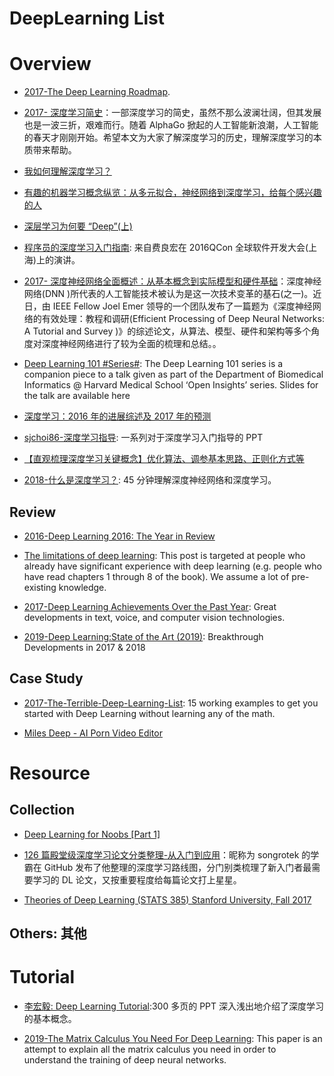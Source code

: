 

# DeepLearning List

# Overview

- [2017-The Deep Learning Roadmap](https://medium.com/intuitionmachine/the-deep-learning-roadmap-f0b4cac7009a).

- [2017- 深度学习简史](http://6me.us/d3t)：一部深度学习的简史，虽然不那么波澜壮阔，但其发展也是一波三折，艰难而行。随着 AlphaGo 掀起的人工智能新浪潮，人工智能的春天才刚刚开始。希望本文为大家了解深度学习的历史，理解深度学习的本质带来帮助。

- [我如何理解深度学习？](http://www.afenxi.com/post/38176)

- [有趣的机器学习概念纵览：从多元拟合，神经网络到深度学习，给每个感兴趣的人](https://segmentfault.com/a/1190000005746236)

- [深层学习为何要 “Deep”(上)](https://zhuanlan.zhihu.com/p/22888385)

- [程序员的深度学习入门指南](http://mp.weixin.qq.com/s?__biz=MzA4ODMwMDcxMQ==&mid=2650891687&idx=1&sn=5cacb7cc40907c4b3080f95a2f007396&chksm=8bd9886fbcae0179ffb26e77cf448827870827fb24c3b4c6df7889f46ae59955f278eccba19a&mpshare=1&scene=2&srcid=1107xRQnB44aPEpI8Tvtatls&from=timeline&isappinstalled=0#wechat_redirect): 来自费良宏在 2016QCon 全球软件开发大会(上海)上的演讲。

- [2017- 深度神经网络全面概述：从基本概念到实际模型和硬件基础](https://parg.co/bC6)：深度神经网络(DNN )所代表的人工智能技术被认为是这一次技术变革的基石(之一)。近日，由 IEEE Fellow Joel Emer 领导的一个团队发布了一篇题为《深度神经网络的有效处理：教程和调研(Efficient Processing of Deep Neural Networks: A Tutorial and Survey )》的综述论文，从算法、模型、硬件和架构等多个角度对深度神经网络进行了较为全面的梳理和总结。。

- [Deep Learning 101 #Series#](http://beamandrew.github.io/deeplearning/2017/02/23/deep_learning_101_part1.html): The Deep Learning 101 series is a companion piece to a talk given as part of the Department of Biomedical Informatics @ Harvard Medical School ‘Open Insights’ series. Slides for the talk are available here

- [深度学习：2016 年的进展综述及 2017 年的预测 ](http://mp.weixin.qq.com/s?__biz=MzA5NzkxMzg1Nw==&mid=2653161579&idx=1&sn=e1d157cb4c6e9610be78ebf79eb4379c&chksm=8b493505bc3ebc1323b2d0a673e479d4bb9321748c62c9ad613260936849ea76c48902249868#rd)

- [sjchoi86-深度学习指导](https://github.com/sjchoi86/dl_tutorials): 一系列对于深度学习入门指导的 PPT

- [【直观梳理深度学习关键概念】优化算法、调参基本思路、正则化方式等](https://mp.weixin.qq.com/s/GYno7htF_-Hw4UN_Nc2etg)

- [2018-什么是深度学习？](http://staff.ustc.edu.cn/~lgliu/Resources/DL/What_is_DeepLearning.html?from=timeline&isappinstalled=0): 45 分钟理解深度神经网络和深度学习。

## Review

- [2016-Deep Learning 2016: The Year in Review](http://www.deeplearningweekly.com/blog/deep-learning-2016-the-year-in-review)

- [The limitations of deep learning](https://blog.keras.io/the-limitations-of-deep-learning.html): This post is targeted at people who already have significant experience with deep learning (e.g. people who have read chapters 1 through 8 of the book). We assume a lot of pre-existing knowledge.

- [2017-Deep Learning Achievements Over the Past Year](https://parg.co/UCI): Great developments in text, voice, and computer vision technologies.

- [2019-Deep Learning:State of the Art (2019)](https://www.dropbox.com/s/v3rq3895r05xick/deep_learning_state_of_the_art.pdf?dl=0): Breakthrough Developments in 2017 & 2018

## Case Study

- [2017-The-Terrible-Deep-Learning-List](https://github.com/samdeeplearning/The-Terrible-Deep-Learning-List): 15 working examples to get you started with Deep Learning without learning any of the math.

- [Miles Deep - AI Porn Video Editor](https://github.com/ryanjay0/miles-deep)

# Resource

## Collection

- [Deep Learning for Noobs [Part 1]](https://hackernoon.com/supervised-deep-learning-in-image-classification-for-noobs-part-1-9f831b6d430d#.byiv0mk3u)

- [126 篇殿堂级深度学习论文分类整理-从入门到应用](https://zhuanlan.zhihu.com/p/25549497)：昵称为 songrotek 的学霸在 GitHub 发布了他整理的深度学习路线图，分门别类梳理了新入门者最需要学习的 DL 论文，又按重要程度给每篇论文打上星星。

- [Theories of Deep Learning (STATS 385) Stanford University, Fall 2017](https://stats385.github.io/)

## Others: 其他

# Tutorial

- [李宏毅: Deep Learning Tutorial](https://drive.wps.cn/view/l/a034b6d643e7455fa1b533ded239acd1):300 多页的 PPT 深入浅出地介绍了深度学习的基本概念。

- [2019-The Matrix Calculus You Need For Deep Learning](https://explained.ai/matrix-calculus/index.html): This paper is an attempt to explain all the matrix calculus you need in order to understand the training of deep neural networks.
